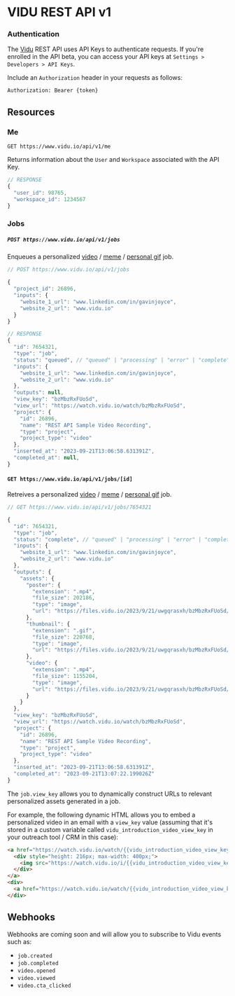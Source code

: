 # VIDU REST API v1

### Authentication

The [Vidu](https://www.vidu.io/) REST API uses API Keys to authenticate requests. If you're enrolled in the API beta, you can access your API keys at `Settings > Developers > API Keys`.

Include an `Authorization` header in your requests as follows:

`Authorization: Bearer {token}`

## Resources

### Me

`GET https://www.vidu.io/api/v1/me`

Returns information about the `User` and `Workspace` associated with the API Key.

```javascript
// RESPONSE
{
  "user_id": 98765,
  "workspace_id": 1234567
}
```

### Jobs

##### `POST https://www.vidu.io/api/v1/jobs`

Enqueues a personalized [video](https://www.vidu.io/video) / [meme](https://www.vidu.io/memes) / [personal gif](https://www.vidu.io/personal-gifs) job.  

```javascript
// POST https://www.vidu.io/api/v1/jobs

{
  "project_id": 26896,
  "inputs": {
    "website_1_url": "www.linkedin.com/in/gavinjoyce",
    "website_2_url": "www.vidu.io"
  }
}
```

```javascript
// RESPONSE
{
  "id": 7654321,
  "type": "job",
  "status": "queued", // "queued" | "processing" | "error" | "complete"
  "inputs": {
    "website_1_url": "www.linkedin.com/in/gavinjoyce",
    "website_2_url": "www.vidu.io"
  },
  "outputs": null,
  "view_key": "bzMbzRxFUoSd",
  "view_url": "https://watch.vidu.io/watch/bzMbzRxFUoSd",
  "project": {
    "id": 26896,
    "name": "REST API Sample Video Recording",
    "type": "project",
    "project_type": "video"
  },
  "inserted_at": "2023-09-21T13:06:58.631391Z",
  "completed_at": null,
}
```

#### `GET https://www.vidu.io/api/v1/jobs/[id]`

Retreives a personalized [video](https://www.vidu.io/video) / [meme](https://www.vidu.io/memes) / [personal gif](https://www.vidu.io/personal-gifs) job.  

```javascript
// GET https://www.vidu.io/api/v1/jobs/7654321

{
  "id": 7654321,
  "type": "job",
  "status": "complete", // "queued" | "processing" | "error" | "complete"
  "inputs": {
    "website_1_url": "www.linkedin.com/in/gavinjoyce",
    "website_2_url": "www.vidu.io"
  },
  "outputs": {
    "assets": {
      "poster": {
        "extension": ".mp4",
        "file_size": 202186,
        "type": "image",
        "url": "https://files.vidu.io/2023/9/21/uwgqrasxh/bzMbzRxFUoSd/poster.mp4"
      },
      "thumbnail": {
        "extension": ".gif",
        "file_size": 220768,
        "type": "image",
        "url": "https://files.vidu.io/2023/9/21/uwgqrasxh/bzMbzRxFUoSd/thumbnail.gif"
      },
      "video": {
        "extension": ".mp4",
        "file_size": 1155204,
        "type": "image",
        "url": "https://files.vidu.io/2023/9/21/uwgqrasxh/bzMbzRxFUoSd/poster.mp4"
      }
    }
  },
  "view_key": "bzMbzRxFUoSd",
  "view_url": "https://watch.vidu.io/watch/bzMbzRxFUoSd", 
  "project": {
    "id": 26896,
    "name": "REST API Sample Video Recording",
    "type": "project",
    "project_type": "video"
  },
  "inserted_at": "2023-09-21T13:06:58.631391Z",
  "completed_at": "2023-09-21T13:07:22.199026Z"
}
```

The `job.view_key` allows you to dynamically construct URLs to relevant personalized assets generated in a job.

For example, the following dynamic HTML allows you to embed a personalized video in an email with a `view_key` value (assuming that it's stored in a custom variable called `vidu_introduction_video_view_key` in your outreach tool / CRM in this case):

```html
<a href="https://watch.vidu.io/watch/{{vidu_introduction_video_view_key}}" rel="noopener noreferrer" target="_blank">
  <div style="height: 216px; max-width: 400px;">
    <img src="https://watch.vidu.io/i/{{vidu_introduction_video_view_key}}.thumbnail.gif" alt="Watch the video I made for you" style="box-sizing: border-box; display: block; height: 216px; width: auto; border: 1px solid #eee;" />
  </div>
</a>
<div>
  <a href="https://watch.vidu.io/watch/{{vidu_introduction_video_view_key}}" rel="noopener noreferrer" target="_blank">Watch the video I made for you</a>
</div>
```

## Webhooks

Webhooks are coming soon and will allow you to subscribe to Vidu events such as:

 * `job.created`
 * `job.completed`
 * `video.opened`
 * `video.viewed`
 * `video.cta_clicked`


